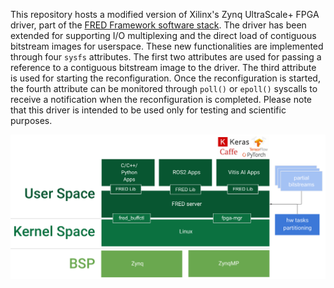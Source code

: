This repository hosts a modified version of Xilinx's Zynq UltraScale+ FPGA driver, part of the [FRED Framework software stack](https://fred-framework-docs.readthedocs.io/en/latest/index.html). The driver has been extended for supporting I/O multiplexing and the direct load of contiguous bitstream images for userspace. These new functionalities are implemented through four `sysfs` attributes. The first two attributes are used for passing a reference to a contiguous bitstream image to the driver. The third attribute is used for starting the reconfiguration. Once the reconfiguration is started, the fourth attribute can be monitored through `poll()` or `epoll()` syscalls to receive a notification when the reconfiguration is completed. Please note that this driver is intended to be used only for testing and scientific purposes.

[![](https://github.com/fred-framework/fred-docs/raw/main/docs/images/fred-sw-stack.png)](https://fred-framework-docs.readthedocs.io/en/latest/index.html)
